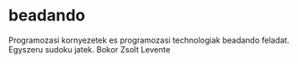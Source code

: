 beadando
========

Programozasi kornyezetek es programozasi technologiak beadando feladat. Egyszeru sudoku jatek. Bokor Zsolt Levente
